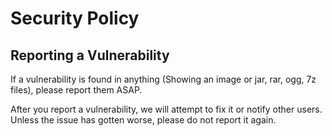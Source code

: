 # Security Policy

## Reporting a Vulnerability

If a vulnerability is found in anything (Showing an image or jar, rar, ogg, 7z files), please report them ASAP.

After you report a vulnerability, we will attempt to fix it or notify other users.
Unless the issue has gotten worse, please do not report it again.
